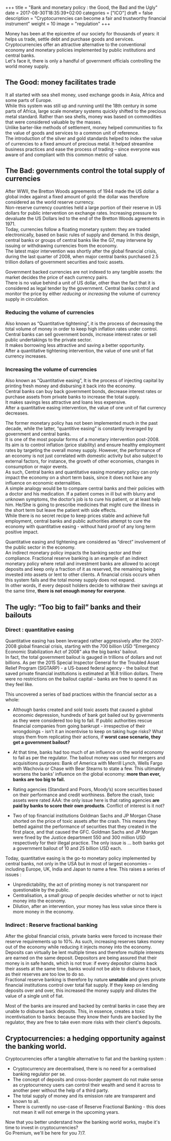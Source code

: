 +++
title = "Bank and monetary policy : the Good, the Bad and the Ugly"
date = 2017-08-30T18:35:39+02:00
categories = ["ICO"]
draft = false
description = "Cryptocurrencies can become a fair and trustworthy financial instrument"
weight = 10
image = "regulation"
+++

 Money has been at the epicentre of our society for thousands of years: it helps us trade, settle debt and purchase goods and services.  
Cryptocurrencies offer an attractive alternative to the conventional economy and monetary policies implemented by public institutions and central banks.  
Let's face it, there is only a handful of government officials controlling the world money supply.

## The Good: money facilitates trade

 It all started with sea shell money, used exchange goods in Asia, Africa and some parts of Europe.  
While this system was still up and running until the 18th century in some parts of Africa, large scale monetary systems quickly shifted to the precious metal standard. Rather than sea shells, money was based on commodities that were considered valuable by the masses.  
Unlike barter-like methods of settlement, money helped communities to fix the value of goods and services to a common unit of reference.  
The introduction of the silver and gold standards helped to index the value of currencies to a fixed amount of precious metal. It helped streamline business practices and ease the process of trading – since everyone was aware of and compliant with this common metric of value. 

## The Bad: governments control the total supply of currencies

  After WWII, the Bretton Woods agreements of 1944 made the US dollar a global index against a fixed amount of gold: the dollar was therefore considered as the world reserve currency.  
Non-reserve currency countries held a large portion of their reserve in US dollars for public intervention on exchange rates. Increasing pressure to devaluate the US Dollars led to the end of the Bretton Woods agreements in 1971.  
Today, currencies follow a floating monetary system: they are traded electronically, based on basic rules of supply and demand. In this design, central banks or groups of central banks like the G7, may intervene by issuing or withdrawing currencies from the economy.  
The latest major intervention was shortly after the global financial crisis, during the last quarter of 2008, when major central banks purchased 2.5 trillion dollars of government securities and toxic assets. 

Government backed currencies are not indexed to any tangible assets: the market decides the price of each currency pairs.  
There is no value behind a unit of US dollar, other than the fact that it is considered as legal tender by the government. Central banks control and monitor the price by either _reducing_ or _increasing_ the volume of currency supply in circulation.

### Reducing the volume of currencies

Also known as “Quantitative tightening”, it is the process of decreasing the total volume of money in order to keep high inflation rates under control.   
Central banks can sell government bonds, increase interest rates or sell public undertakings to the private sector.  
It makes borrowing less attractive and saving a better opportunity.  
After a quantitative tightening intervention, the value of one unit of fiat currency increases.

###    Increasing the volume of currencies

Also known as “Quantitative easing”, It is the process of injecting capital by printing fresh money and disbursing it back into the economy.  
Central banks can buy back government bonds, decrease interest rates or purchase assets from private banks to increase the total supply.  
It makes savings less attractive and loans less expensive.  
After a quantitative easing intervention, the value of one unit of fiat currency decreases.


 The former monetary policy has not been implemented much in the past decade, while the latter, “quantitive easing” is constantly leveraged by government and central banks.  
It is one of the most popular forms of a monetary intervention post-2008.  
Its aim is to control inflation (price stability) and ensure healthy employment rates by targeting the overall money supply. However, the performance of an economy is not just correlated with domestic activity but also subject to external factors, for instance, the growth of other economies, changes in consumption or major events.   
As such, Central banks and quantitative easing monetary policy can only impact the economy on a short term basis, since it does not have any influence on economic externalities.  
A simple analogy would be to compare central banks and their policies with a doctor and his medication. If a patient comes in ill but with blurry and unknown symptoms, the doctor’s job is to cure his patient, or at least help him. He/She is going to prescribe medicines that might cure the illness in the short term but leave the patient with side effects.  
While there is no secret recipe to keep prices stable and achieve full employment, central banks and public authorities attempt to cure the economy with quantitative easing - without hard proof of any long term positive impact.

 Quantitative easing and tightening are considered as “direct” involvement of the public sector in the economy.  
An indirect monetary policy impacts the banking sector and their compliance. Fractional reserve banking is an example of an indirect monetary policy where retail and investment banks are allowed to accept deposits and keep only a fraction of it as reserved, the remaining being invested into assets or lent to other clients.
A financial crisis occurs when this system fails and the total money supply does not expand.  
In other words, if every deposit holders decide to withdraw their savings at the same time, **there is not enough money for everyone**.



## The ugly: “Too big to fail” banks and their bailouts 


### Direct : quantitative easing

Quantitative easing has been leveraged rather aggressively after the 2007-2008 global financial crisis, starting with the 700 billion USD “Emergency Economic Stabilization Act of 2008” aka the big banks' bailout.  
In fact, the total government bailout is gauged in trillions of dollars and not billions. As per the 2015 Special Inspector General for the Troubled Asset Relief Program (SIGTARP) - a US-based federal agency - the bailout that saved private financial institutions is estimated at 16.8 trillion dollars. There were no restrictions on the bailout capital – banks are free to spend it as they feel like.  

This uncovered a series of bad practices within the financial sector as a whole:

*  Although banks created and sold toxic assets that caused a global economic depression, hundreds of bank got bailed out by governments as they were considered too big to fail. If public authorities rescue financial companies from going bankrupt - irrespective of their wrongdoings - isn’t it an incentivise to keep on taking huge risks? What stops them from replicating their actions, if **worst case scenario, they get a government bailout?**

*   At that time, banks had too much of an influence on the world economy to fail as per the regulator. The bailout money was used for mergers and acquisitions purposes: Bank of America with Merrill Lynch, Wells Fargo with Wachovia or Chase with Bear Stearns to state a few. This ultimately worsens the banks’ influence on the global economy: **more than ever, banks are too big to fail.**

* Rating agencies (Standard and Poors, Moody’s) score securities based on their performance and credit worthiness. Before the crash, toxic assets were rated AAA: the only issue here is that rating agencies **are paid by banks to score their own products**. Conflict of interest is it not?

* Two of top financial institutions Goldman Sachs and JP Morgan Chase shorted on the price of toxic assets after the crash. This means they betted against the performance of securities that they created in the first place, and that caused the GFC. Goldman Sachs and JP Morgan were fined by the Justice department 550 and 300 million USD respectively for their illegal practice. The only issue is … both banks got a government bailout of 10 and 25 billion USD each.


Today, quantitative easing is the go-to monetary policy implemented by central banks, not only in the USA but in most of largest economies – including Europe, UK, India and Japan to name a few. This raises a series of issues :

* Unpredictability, the act of printing money is not transparent nor questionable by the public.
* Centralisation, a small group of people decides whether or not to inject money into the economy. 
* Dilution, after an intervention, your money has less value since there is more money in the economy.


### Indirect : Reserve fractional banking

After the global financial crisis, private banks were forced to increase their reserve requirements up to 10%. As such, increasing reserves takes money out of the economy while reducing it injects money into the economy.  
Deposits can virtually be lent multiple times and therefore multiple interests are earned on the same deposit. 
Depositors are being assured that their money is in safe hands, which is not true: if every depositor claims back their assets at the same time, banks would not be able to disburse it back, as their reserves are too low to do so.  
Fractional reserve banking is therefore by nature **unstable** and gives private financial institutions control over total fiat supply. If they keep on lending deposits over and over, this increased the money supply and dilutes the value of a single unit of fiat.

Most of the banks are insured and backed by central banks in case they are unable to disburse back deposits. This, in essence, creates a toxic incentivisation to banks: because they know their funds are backed by the regulator, they are free to take even more risks with their client's deposits.


## Cryptocurrencies: a hedging opportunity against the banking world.

Cryptocurrencies offer a tangible alternative to fiat and the banking system :

* Cryptocurrency are decentralised, there is no need for a centralised banking regulator per se.
* The concept of deposits and cross-border payment do not make sense as cryptocurrency users can control their wealth and send it across to another peer without the help of a third party.
* The total supply of money and its emission rate are transparent and known to all.
* There is currently no use-case of Reserve Fractional Banking - this does not mean it will not emerge in the upcoming years.


Now that you better understand how the banking world works, maybe it's time to invest in cryptocurrencies?   
Go Premium, we'll be here for you 7/7.

